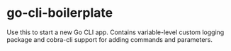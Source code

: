 # go-cli-boilerplate

Use this to start a new Go CLI app. Contains variable-level custom logging package and cobra-cli support for adding commands and parameters.
